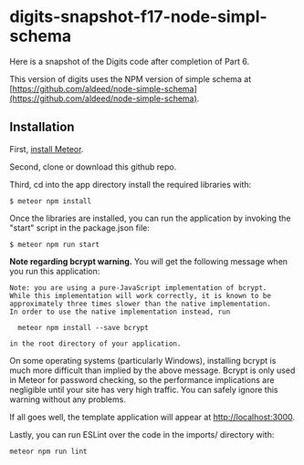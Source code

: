 # digits-snapshot-f17-node-simpl-schema

Here is a snapshot of the Digits code after completion of Part 6.  

This version of digits uses the NPM version of simple schema at [https://github.com/aldeed/node-simple-schema](https://github.com/aldeed/node-simple-schema).


## Installation

First, [install Meteor](https://www.meteor.com/install).

Second, clone or download this github repo. 

Third, cd into the app directory install the required libraries with:

```
$ meteor npm install
```

Once the libraries are installed, you can run the application by invoking the "start" script in the package.json file:

```
$ meteor npm run start
```


**Note regarding bcrypt warning.** You will get the following message when you run this application:

```
Note: you are using a pure-JavaScript implementation of bcrypt.
While this implementation will work correctly, it is known to be
approximately three times slower than the native implementation.
In order to use the native implementation instead, run

  meteor npm install --save bcrypt

in the root directory of your application.
```

On some operating systems (particularly Windows), installing bcrypt is much more difficult than implied by the above message. Bcrypt is only used in Meteor for password checking, so the performance implications are negligible until your site has very high traffic. You can safely ignore this warning without any problems.

If all goes well, the template application will appear at [http://localhost:3000](http://localhost:3000). 

Lastly, you can run ESLint over the code in the imports/ directory with:

```
meteor npm run lint
```